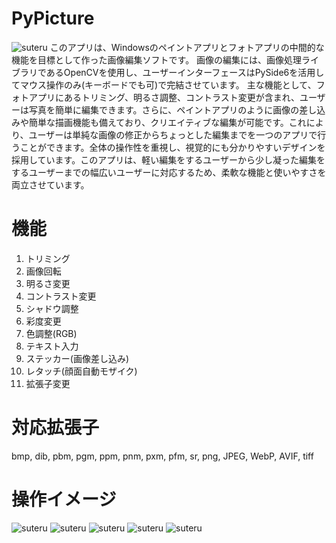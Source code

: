 # PyPicture
![suteru](https://github.com/user-attachments/assets/d047812e-4e02-4a20-997f-7ae1b7a828da)
このアプリは、Windowsのペイントアプリとフォトアプリの中間的な機能を目標として作った画像編集ソフトです。
画像の編集には、画像処理ライブラリであるOpenCVを使用し、ユーザーインターフェースはPySide6を活用してマウス操作のみ(キーボードでも可)で完結させています。
主な機能として、フォトアプリにあるトリミング、明るさ調整、コントラスト変更が含まれ、ユーザーは写真を簡単に編集できます。さらに、ペイントアプリのように画像の差し込みや簡単な描画機能も備えており、クリエイティブな編集が可能です。これにより、ユーザーは単純な画像の修正からちょっとした編集までを一つのアプリで行うことができます。全体の操作性を重視し、視覚的にも分かりやすいデザインを採用しています。このアプリは、軽い編集をするユーザーから少し凝った編集をするユーザーまでの幅広いユーザーに対応するため、柔軟な機能と使いやすさを両立させています。
# 機能
1. トリミング
2. 画像回転
3. 明るさ変更
4. コントラスト変更
5. シャドウ調整
6. 彩度変更
7. 色調整(RGB)
8. テキスト入力
9. ステッカー(画像差し込み)
10. レタッチ(顔面自動モザイク)
11. 拡張子変更

# 対応拡張子
bmp, dib, pbm, pgm, ppm, pnm, pxm, pfm, sr, png, JPEG, WebP, AVIF, tiff


# 操作イメージ
![suteru](https://github.com/user-attachments/assets/8f7ebfe8-3c74-4585-9626-8d341ea8cc92)
![suteru](https://github.com/user-attachments/assets/d28cd232-3d22-4521-a1a8-84f285449fa0)
![suteru](https://github.com/user-attachments/assets/4b7a8179-e629-4bf5-9fc7-8035fbf34634)
![suteru](https://github.com/user-attachments/assets/b766cc6d-7942-48ee-bb1b-8c188e7d7ada)
![suteru](https://github.com/user-attachments/assets/c8fdbbc3-95e4-48f8-a22a-819f66c5b4dc)

